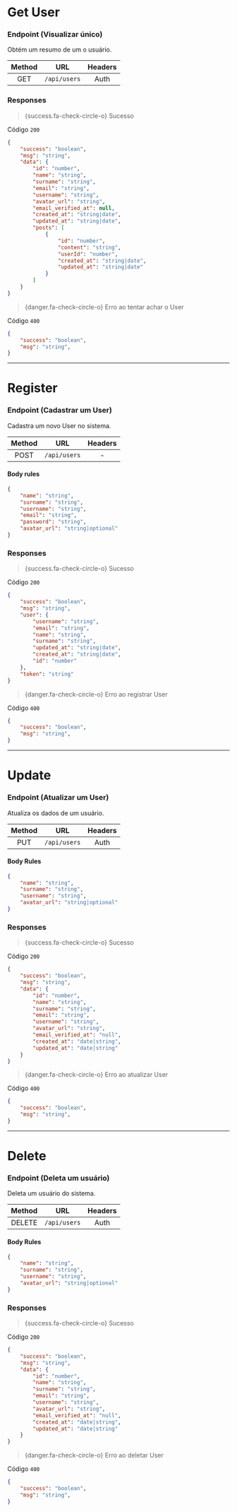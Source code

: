 
<a name="get-user"></a>

# Get User

### Endpoint (Visualizar único)

Obtém um resumo de um o usuário.

>

| Method |     URL      | Headers |
| :----: | :----------: | :-----: |
|  GET   | `/api/users` |  Auth   |

### Responses

> {success.fa-check-circle-o} Sucesso

Código `200`

```json
{
    "success": "boolean",
    "msg": "string",
    "data": {
        "id": "number",
        "name": "string",
        "surname": "string",
        "email": "string",
        "username": "string",
        "avatar_url": "string",
        "email_verified_at": null,
        "created_at": "string|date",
        "updated_at": "string|date",
        "posts": [
            {
                "id": "number",
                "content": "string",
                "userId": "number",
                "created_at": "string|date",
                "updated_at": "string|date"
            }
        ]
    }
}
```

> {danger.fa-check-circle-o} Erro ao tentar achar o User

Código `400`

```json
{
    "success": "boolean",
    "msg": "string",
}
```
---

<a name="register"></a>

# Register

### Endpoint (Cadastrar um User)

Cadastra um novo User no sistema.

>

| Method |     URL      | Headers |
| :----: | :----------: | :-----: |
|  POST  | `/api/users` |    -    |

#### Body rules

```json
{
    "name": "string",
    "surname": "string",
    "username": "string",
    "email": "string",
    "password": "string",
    "avatar_url": "string|optional"
}
```

### Responses

> {success.fa-check-circle-o} Sucesso

Código `200`

```json
{
    "success": "boolean",
    "msg": "string",
    "user": {
        "username": "string",
        "email": "string",
        "name": "string",
        "surname": "string",
        "updated_at": "string|date",
        "created_at": "string|date",
        "id": "number"
    },
    "token": "string"
}
```


> {danger.fa-check-circle-o} Erro ao registrar User

Código `400`

```json
{
    "success": "boolean",
    "msg": "string",
}
```

---

<a name="update"></a>

# Update

### Endpoint (Atualizar um User)

Atualiza os dados de um usuário.

>

| Method |     URL      | Headers |
| :----: | :----------: | :-----: |
|  PUT | `/api/users` |    Auth   |

#### Body Rules

```json
{
    "name": "string",
    "surname": "string",
    "username": "string",
    "avatar_url": "string|optional"
}
```

### Responses

> {success.fa-check-circle-o} Sucesso

Código `200`

```json
{
    "success": "boolean",
    "msg": "string",
    "data": {
        "id": "number",
        "name": "string",
        "surname": "string",
        "email": "string",
        "username": "string",
        "avatar_url": "string",
        "email_verified_at": "null",
        "created_at": "date|string",
        "updated_at": "date|string"
    }
}
```

> {danger.fa-check-circle-o} Erro ao atualizar User

Código `400`

```json
{
    "success": "boolean",
    "msg": "string",
}
```
---

<a name="delete"></a>

# Delete

### Endpoint (Deleta um usuário)

Deleta um usuário do sistema.

>

| Method |     URL      | Headers |
| :----: | :----------: | :-----: |
|  DELETE | `/api/users` |    Auth   |

#### Body Rules

```json
{
    "name": "string",
    "surname": "string",
    "username": "string",
    "avatar_url": "string|optional"
}
```

### Responses


> {success.fa-check-circle-o} Sucesso

Código `200`

```json
{
    "success": "boolean",
    "msg": "string",
    "data": {
        "id": "number",
        "name": "string",
        "surname": "string",
        "email": "string",
        "username": "string",
        "avatar_url": "string",
        "email_verified_at": "null",
        "created_at": "date|string",
        "updated_at": "date|string"
    }
}
```

> {danger.fa-check-circle-o} Erro ao deletar User

Código `400`

```json
{
    "success": "boolean",
    "msg": "string",
}
```


